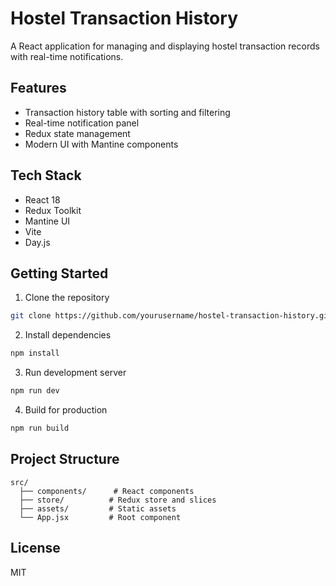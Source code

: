 # Hostel Transaction History

A React application for managing and displaying hostel transaction records with real-time notifications.

## Features
- Transaction history table with sorting and filtering
- Real-time notification panel
- Redux state management
- Modern UI with Mantine components

## Tech Stack
- React 18
- Redux Toolkit
- Mantine UI
- Vite
- Day.js

## Getting Started

1. Clone the repository
```bash
git clone https://github.com/yourusername/hostel-transaction-history.git
```

2. Install dependencies
```bash
npm install
```

3. Run development server
```bash
npm run dev
```

4. Build for production
```bash
npm run build
```

## Project Structure
```
src/
  ├── components/      # React components
  ├── store/          # Redux store and slices
  ├── assets/         # Static assets
  └── App.jsx         # Root component
```

## License
MIT
